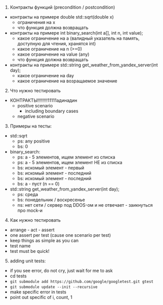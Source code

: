 1. Контракты функций (precondition / postcondition)
  * контракты на примере double std::sqrt(double x)
    * ограничения на x
    * что функция должна возвращать
  * контракты на примере int binary_search(int a[], int n, int value);
    * какое ограничение на a (валидный указатель на память, доступную для чтения, хранятся int)
    * какое ограничение на n (>=0)
    * какое ограничение на value (any)
    * что функция должна возвращать
  * контракты на примере std::string get_weather_from_yandex_server(int day);
    * какое ограничение на day
	* какое ограничение на возращаемое значение
2. Что нужно тестировать
  * КОНТРАКТЫ!!!!!!!!11111адинадин
    * positive scenario
      * including boundary cases
    * negative scenario
3. Примеры на тесты:
  * std::sqrt
    * ps: any positive
	* bs: 0
  * binary_search:
    * ps: a - 5 элементов, ищем элемент из списка
	* ps: a - 5 элементов, ищем элемент НЕ из списка
	* bs: искомый элемент - первый
	* bs: искомый элемент - последний
	* bs: искомый элемент - последний
	* bs: a - пуст (n == 0)
  * std::string get_weather_from_yandex_server(int day);
    * ps: среда
	* bs: понедельник / воскресенье
	* ns: нет сети / сервер под DDOS-ом и не отвечает -  заикнуться про mock-и
4. Как нужно тестировать
  * arrange - act - assert
  * one assert per test (cause one scenario per test)
  * keep things as simple as you can
  * test name
  * test must be quick!
5. adding unit tests:
  * if you see error, do not cry, just wait for me to ask
  * cd tests
  * `git submodule add https://github.com/google/googletest.git gtest`
  * `git submodule update --init --recursive`
  * make specific error in tests
  * point out specific of i, count, 1
